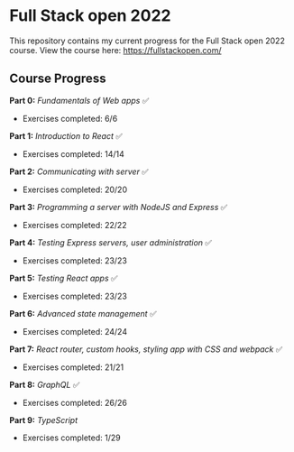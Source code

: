 # Full Stack open 2022

This repository contains my current progress for the Full Stack open 2022 course. View the course here: https://fullstackopen.com/

## Course Progress

**Part 0:** _Fundamentals of Web apps_ ✅

- Exercises completed: 6/6

**Part 1:** _Introduction to React_ ✅

- Exercises completed: 14/14

**Part 2:** _Communicating with server_ ✅

- Exercises completed: 20/20

**Part 3:** _Programming a server with NodeJS and Express_ ✅

- Exercises completed: 22/22

**Part 4:** _Testing Express servers, user administration_ ✅

- Exercises completed: 23/23

**Part 5:** _Testing React apps_ ✅

- Exercises completed: 23/23

**Part 6:** _Advanced state management_ ✅

- Exercises completed: 24/24

**Part 7:** _React router, custom hooks, styling app with CSS and webpack_ ✅

- Exercises completed: 21/21

**Part 8:** _GraphQL_ ✅

- Exercises completed: 26/26

**Part 9:** _TypeScript_

- Exercises completed: 1/29
